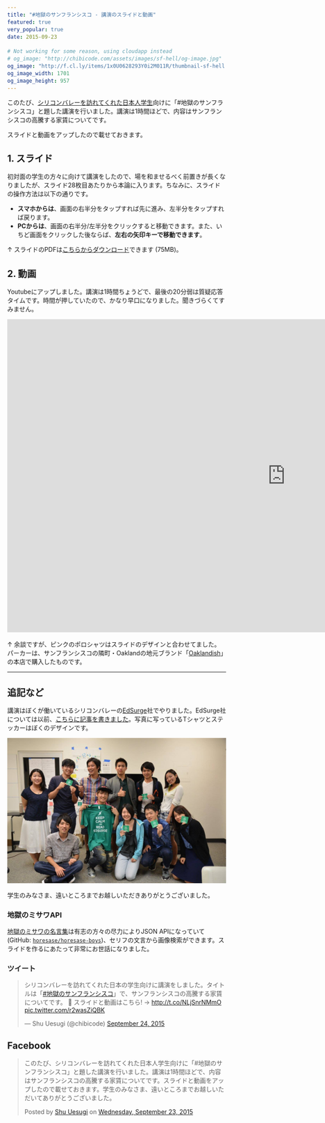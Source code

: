 ```yaml
---
title: "#地獄のサンフランシスコ - 講演のスライドと動画"
featured: true
very_popular: true
date: 2015-09-23

# Not working for some reason, using cloudapp instead
# og_image: "http://chibicode.com/assets/images/sf-hell/og-image.jpg"
og_image: "http://f.cl.ly/items/1x0U0628293Y0i2M011R/thumbnail-sf-hell.jpg"
og_image_width: 1701
og_image_height: 957
---
```


このたび、[シリコンバレーを訪れてくれた日本人学生](http://shunnshu.hatenablog.com/)向けに「#地獄のサンフランシスコ」と題した講演を行いました。講演は1時間ほどで、内容はサンフランシスコの高騰する家賃についてです。

スライドと動画をアップしたので載せておきます。

## 1. スライド

初対面の学生の方々に向けて講演をしたので、場を和ませるべく前置きが長くなりましたが、スライド28枚目あたりから本論に入ります。ちなみに、スライドの操作方法は以下の通りです。

- **スマホからは**、画面の右半分をタップすれば先に進み、左半分をタップすれば戻ります。
- **PCからは**、画面の右半分/左半分をクリックすると移動できます。また、いちど画面をクリックした後ならば、**左右の矢印キーで移動できます**。

<p><script async class="speakerdeck-embed" data-id="7fa6b7279c69409e8c0c07cb079a3dbb" data-ratio="1.33333333333333" src="//speakerdeck.com/assets/embed.js"></script></p>

↑ スライドのPDFは[こちらからダウンロード](https://speakerd.s3.amazonaws.com/presentations/7fa6b7279c69409e8c0c07cb079a3dbb/sf-hell.pdf)できます (75MB)。

## 2. 動画

Youtubeにアップしました。講演は1時間ちょうどで、最後の20分弱は質疑応答タイムです。時間が押していたので、かなり早口になりました。聞きづらくてすみません。

<p><iframe width="1280" height="720" src="https://www.youtube.com/embed/zWB6IwAt1UQ" frameborder="0" allowfullscreen></iframe></p>

↑ 余談ですが、ピンクのポロシャツはスライドのデザインと合わせてました。パーカーは、サンフランシスコの隣町・Oaklandの地元ブランド「[Oaklandish](http://oaklandish.com/)」の本店で購入したものです。

---

## 追記など

講演はぼくが働いているシリコンバレーの[EdSurge](http://edsurge.com/)社でやりました。EdSurge社については以前、[こちらに記事を書きました](http://chibicode.com/how-edsurge-started/)。写真に写っているTシャツとステッカーはぼくのデザインです。

![EdSurgeオフィス](/assets/images/sf-hell/group-photo.jpg)

学生のみなさま、遠いところまでお越しいただきありがとうございました。

### 地獄のミサワAPI

[地獄のミサワの名言集](http://jigokuno.com/)は有志の方々の尽力によりJSON APIになっていて (GitHub: [`horesase/horesase-boys`](https://github.com/horesase/horesase-boys))、セリフの文言から画像検索ができます。スライドを作るにあたって非常にお世話になりました。

### ツイート

<blockquote class="twitter-tweet" lang="en"><p lang="ja" dir="ltr">シリコンバレーを訪れてくれた日本の学生向けに講演をしました。タイトルは「<a href="https://twitter.com/hashtag/%E5%9C%B0%E7%8D%84%E3%81%AE%E3%82%B5%E3%83%B3%E3%83%95%E3%83%A9%E3%83%B3%E3%82%B7%E3%82%B9%E3%82%B3?src=hash">#地獄のサンフランシスコ</a>」で、サンフランシスコの高騰する家賃についてです。 💸&#10;&#10;スライドと動画はこちら! → <a href="http://t.co/NLjSnrNMmO">http://t.co/NLjSnrNMmO</a> <a href="http://t.co/r2wasZiQBK">pic.twitter.com/r2wasZiQBK</a></p>&mdash; Shu Uesugi (@chibicode) <a href="https://twitter.com/chibicode/status/646838522599477248">September 24, 2015</a></blockquote>
<script async src="//platform.twitter.com/widgets.js" charset="utf-8"></script>

## Facebook

<div class="fb-post" data-href="https://www.facebook.com/shu/posts/4961241948654" data-width="500"><div class="fb-xfbml-parse-ignore"><blockquote cite="https://www.facebook.com/shu/posts/4961241948654"><p>&#x3053;&#x306e;&#x305f;&#x3073;&#x3001;&#x30b7;&#x30ea;&#x30b3;&#x30f3;&#x30d0;&#x30ec;&#x30fc;&#x3092;&#x8a2a;&#x308c;&#x3066;&#x304f;&#x308c;&#x305f;&#x65e5;&#x672c;&#x4eba;&#x5b66;&#x751f;&#x5411;&#x3051;&#x306b;&#x300c;#&#x5730;&#x7344;&#x306e;&#x30b5;&#x30f3;&#x30d5;&#x30e9;&#x30f3;&#x30b7;&#x30b9;&#x30b3;&#x300d;&#x3068;&#x984c;&#x3057;&#x305f;&#x8b1b;&#x6f14;&#x3092;&#x884c;&#x3044;&#x307e;&#x3057;&#x305f;&#x3002;&#x8b1b;&#x6f14;&#x306f;1&#x6642;&#x9593;&#x307b;&#x3069;&#x3067;&#x3001;&#x5185;&#x5bb9;&#x306f;&#x30b5;&#x30f3;&#x30d5;&#x30e9;&#x30f3;&#x30b7;&#x30b9;&#x30b3;&#x306e;&#x9ad8;&#x9a30;&#x3059;&#x308b;&#x5bb6;&#x8cc3;&#x306b;&#x3064;&#x3044;&#x3066;&#x3067;&#x3059;&#x3002;&#x30b9;&#x30e9;&#x30a4;&#x30c9;&#x3068;&#x52d5;&#x753b;&#x3092;&#x30a2;&#x30c3;&#x30d7;&#x3057;&#x305f;&#x306e;&#x3067;&#x8f09;&#x305b;&#x3066;&#x304a;&#x304d;&#x307e;&#x3059;&#x3002;&#x5b66;&#x751f;&#x306e;&#x307f;&#x306a;&#x3055;&#x307e;&#x3001;&#x9060;&#x3044;&#x3068;&#x3053;&#x308d;&#x307e;&#x3067;&#x304a;&#x8d8a;&#x3057;&#x3044;&#x305f;&#x3060;&#x3044;&#x3066;&#x3042;&#x308a;&#x304c;&#x3068;&#x3046;&#x3054;&#x3056;&#x3044;&#x307e;&#x3057;&#x305f;&#x3002;</p>Posted by <a href="https://www.facebook.com/shu">Shu Uesugi</a> on&nbsp;<a href="https://www.facebook.com/shu/posts/4961241948654">Wednesday, September 23, 2015</a></blockquote></div></div>
